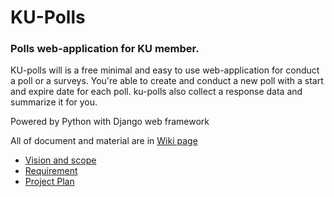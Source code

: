# KU-Polls
### Polls web-application for KU member.

KU-polls will is a free minimal and easy to use web-application for conduct a poll or a surveys. You're able to create and conduct a new poll with a start and expire date for each poll. ku-polls also collect a response data and summarize it for you.

Powered by Python with Django web framework

All of document and material are in  [Wiki page](https://github.com/opxz7148/ku-polls/wiki/home)
* [Vision and scope](https://github.com/opxz7148/ku-polls/wiki/Vision-&-Scope)
* [Requirement](/requirements.txt)
* [Project Plan]()


